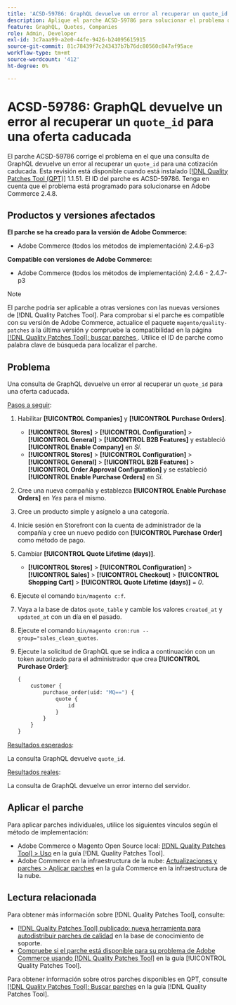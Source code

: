 ```yaml
---
title: 'ACSD-59786: GraphQL devuelve un error al recuperar un quote_id para una cotización caducada'
description: Aplique el parche ACSD-59786 para solucionar el problema de Adobe Commerce donde una consulta de GraphQL devuelve un error al recuperar un quote_id para un presupuesto caducado.
feature: GraphQL, Quotes, Companies
role: Admin, Developer
exl-id: 3c7aaa99-a2e0-44fe-9426-b24095615915
source-git-commit: 81c78439f7c243437b7b76dc80560c847af95ace
workflow-type: tm+mt
source-wordcount: '412'
ht-degree: 0%

---
```


# ACSD-59786: GraphQL devuelve un error al recuperar un `quote_id` para una oferta caducada

El parche ACSD-59786 corrige el problema en el que una consulta de GraphQL devuelve un error al recuperar un `quote_id` para una cotización caducada. Esta revisión está disponible cuando está instalado [[!DNL Quality Patches Tool (QPT)]](https://experienceleague.adobe.com/es/docs/commerce-knowledge-base/kb/announcements/commerce-announcements/magento-quality-patches-released-new-tool-to-self-serve-quality-patches) 1.1.51. El ID del parche es ACSD-59786. Tenga en cuenta que el problema está programado para solucionarse en Adobe Commerce 2.4.8.

## Productos y versiones afectados

**El parche se ha creado para la versión de Adobe Commerce:**

* Adobe Commerce (todos los métodos de implementación) 2.4.6-p3

**Compatible con versiones de Adobe Commerce:**

* Adobe Commerce (todos los métodos de implementación) 2.4.6 - 2.4.7-p3

>[!NOTE]
>
>El parche podría ser aplicable a otras versiones con las nuevas versiones de [!DNL Quality Patches Tool]. Para comprobar si el parche es compatible con su versión de Adobe Commerce, actualice el paquete `magento/quality-patches` a la última versión y compruebe la compatibilidad en la página [[!DNL Quality Patches Tool]: buscar parches ](https://experienceleague.adobe.com/tools/commerce-quality-patches/index.html?lang=es). Utilice el ID de parche como palabra clave de búsqueda para localizar el parche.

## Problema

Una consulta de GraphQL devuelve un error al recuperar un `quote_id` para una oferta caducada.

<u>Pasos a seguir</u>:

1. Habilitar **[!UICONTROL Companies]** y **[!UICONTROL Purchase Orders]**.
   * **[!UICONTROL Stores]** > **[!UICONTROL Configuration]** > **[!UICONTROL General]** > **[!UICONTROL B2B Features]** y estableció **[!UICONTROL Enable Company]** en *Sí*.
   * **[!UICONTROL Stores]** > **[!UICONTROL Configuration]** > **[!UICONTROL General]** > **[!UICONTROL B2B Features]** > **[!UICONTROL Order Approval Configuration]** y se estableció **[!UICONTROL Enable Purchase Orders]** en *Sí*.
1. Cree una nueva compañía y establezca **[!UICONTROL Enable Purchase Orders]** en *Yes* para el mismo.
1. Cree un producto simple y asígnelo a una categoría.
1. Inicie sesión en Storefront con la cuenta de administrador de la compañía y cree un nuevo pedido con **[!UICONTROL Purchase Order]** como método de pago.
1. Cambiar **[!UICONTROL Quote Lifetime (days)]**.
   * **[!UICONTROL Stores]** > **[!UICONTROL Configuration]** > **[!UICONTROL Sales]** > **[!UICONTROL Checkout]** > **[!UICONTROL Shopping Cart]** > **[!UICONTROL Quote Lifetime (days)]** = *0*.
1. Ejecute el comando `bin/magento c:f`.
1. Vaya a la base de datos `quote_table` y cambie los valores `created_at` y `updated_at` con un día en el pasado.
1. Ejecute el comando `bin/magento cron:run --group="sales_clean_quotes`.
1. Ejecute la solicitud de GraphQL que se indica a continuación con un token autorizado para el administrador que crea **[!UICONTROL Purchase Order]**:

   ```GraphQL
   {
       customer {
           purchase_order(uid: "MQ==") {
               quote {
                   id
               }
           }
       }
   } 
   ```

<u>Resultados esperados</u>:

La consulta GraphQL devuelve `quote_id`.

<u>Resultados reales</u>:

La consulta de GraphQL devuelve un error interno del servidor.

## Aplicar el parche

Para aplicar parches individuales, utilice los siguientes vínculos según el método de implementación:

* Adobe Commerce o Magento Open Source local: [[!DNL Quality Patches Tool] > Uso](/help/tools/quality-patches-tool/usage.md) en la guía [!DNL Quality Patches Tool].
* Adobe Commerce en la infraestructura de la nube: [Actualizaciones y parches > Aplicar parches](https://experienceleague.adobe.com/docs/commerce-cloud-service/user-guide/develop/upgrade/apply-patches.html?lang=es) en la guía Commerce en la infraestructura de la nube.

## Lectura relacionada

Para obtener más información sobre [!DNL Quality Patches Tool], consulte:

* [[!DNL Quality Patches Tool] publicado: nueva herramienta para autodistribuir parches de calidad](https://experienceleague.adobe.com/es/docs/commerce-knowledge-base/kb/announcements/commerce-announcements/magento-quality-patches-released-new-tool-to-self-serve-quality-patches) en la base de conocimiento de soporte.
* [Compruebe si el parche está disponible para su problema de Adobe Commerce usando [!DNL Quality Patches Tool]](/help/tools/quality-patches-tool/patches-available-in-qpt/check-patch-for-magento-issue-with-magento-quality-patches.md) en la guía [!UICONTROL Quality Patches Tool].

Para obtener información sobre otros parches disponibles en QPT, consulte [[!DNL Quality Patches Tool]: Buscar parches](https://experienceleague.adobe.com/tools/commerce-quality-patches/index.html?lang=es) en la guía [!DNL Quality Patches Tool].
